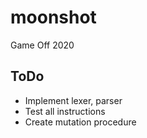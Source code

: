 # moonshot
Game Off 2020

## ToDo

* Implement lexer, parser
* Test all instructions
* Create mutation procedure
